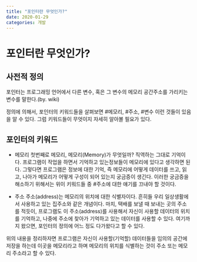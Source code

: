 ```yaml
---
title: "포인터란 무엇인가?"
date: 2020-01-29
categories: 개발
---
```


# 포인터란 무엇인가?

## 사전적 정의
포인터는 프로그래밍 언어에서 다른 변수, 혹은 그 변수의 메모리 공간주소를 가리키는 변수를 말한다.(by. wiki)

정의에 의해서, 포인터의 키워드들을 살펴보면 #메모리, #주소, #변수 이런 것들이 있음을 알 수 있다.
그럼 키워드들이 무엇이지 자세히 알아볼 필요가 있다.

## 포인터의 키워드

- 메모리
첫번째로 메모리, 메모리(Memory)가 무엇일까? 직역하는 그대로 기억이다. 프로그램이 작업을 하면서 기억하고 있는정보들이 메모리에 있다고 생각하면 된다.
그렇다면 프로그램은 정보에 대한 기억, 즉 메모리에 어떻게 데이터를 쓰고, 읽고, 나아가 메모리가 어떻게 구성이 되어 있는지 궁금증이 생긴다. 이러한 궁금증을 해소하기 위해서는 위이 키워드들 중 #주소에 대한 얘기를 끄내야 할 것이다.

- 주소
주소(address)는 메모리의 위치에 대한 식별자이다. 흔히들 우리 일상생활에서 사용하고 있는 집주소와 같은 개념이다. 마치, 택배를 보낼 때 보내는 곳의 주소를 적듯이, 프로그램도 이 주소(address)를 사용해서 자신이 사용할 데이터의 위치를 기억하고, 나중에 주소에 찾아가 기억하고 있는 데이터를 사용할 수 있다.
여기까지 왔으면, 포인터의 정의에 어느 정도 다가왔다고 할 수 있다.

위의 내용을 정리하자면 프로그램은 자신이 사용할(기억할) 데이터들을 임의의 공간에 저장을 하는데 이곳을 메모리라고 하며 메모리의 위치를 식별하는 것이 주소 또는 메모리 주소라고 할 수 있다.
